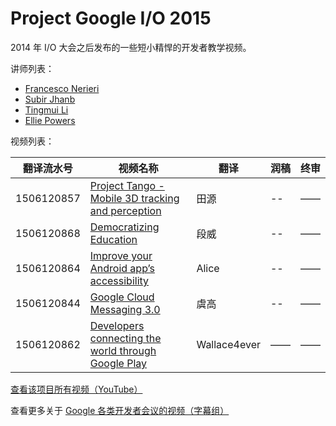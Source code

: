# Project Google I/O 2015

2014 年 I/O 大会之后发布的一些短小精悍的开发者教学视频。

讲师列表：

*   [Francesco Nerieri](https://plus.google.com/+FrancescoNerieri/posts)
*   [Subir Jhanb](https://plus.google.com/109689661825025374175/posts)
*   [Tingmui Li](https://plus.google.com/102750168774085574136/posts)
*   [Ellie Powers](https://plus.google.com/+ElliePowers/posts)

 
视频列表：

| 翻译流水号 | 视频名称 | 翻译 | 润稿 | 终审 |
| -- | -- | -- | -- | -- |
| 1506120857 | [Project Tango - Mobile 3D tracking and perception](1506120857-project-tango-mobile-3d-tracking-and-perception.md)  | 田源 | -- | —— |
| 1506120868 | [Democratizing Education](1506120868-democratizing-education.md)  | 段威 | -- | —— |
| 1506120864 | [Improve your Android app’s accessibility](1506120864-improve-your-android-apps-accessibility.md)  | Alice | -- | —— |
| 1506120844 | [Google Cloud Messaging 3.0](1506120844-google-cloud-messaging-3.md)  | 虞高 | -- | —— |
| 1506120862 | [Developers connecting the world through Google Play](1506120862-developers-connecting-the-world-through-google-play.md)  | Wallace4ever | —— | —— |

[查看该项目所有视频（YouTube）](https://www.youtube.com/playlist?list=PLOU2XLYxmsIKLNUPiFCWVtcO7mZRZ9MmS)

查看更多关于 [Google 各类开发者会议的视频（字幕组）](../index.md)